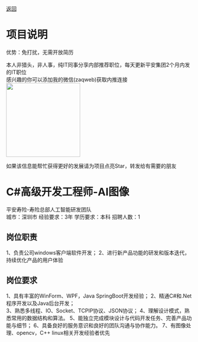 [返回](../../)

# 项目说明

优势：免打扰，无需开放简历

本人非猎头，非人事，纯IT同事分享内部推荐职位，每天更新平安集团2个月内发的IT职位  
感兴趣的你可以添加我的微信(zaqweb)获取内推连接  
<img src="https://github.com/zaqweb/PA-IT-JOBS/blob/master/WechatICode.jpeg"  height="200" width="200">

如果该信息能帮忙获得更好的发展请为项目点亮Star，转发给有需要的朋友

# C#高级开发工程师-AI图像
平安寿险-寿险总部人工智能研发团队  
城市：深圳市 经验要求：3年 学历要求：本科  招聘人数：1

## 岗位职责
1、负责公司windows客户端软件开发；
2、进行新产品功能的研发和版本迭代，持续优化产品的用户体验

## 岗位要求
1、具有丰富的WinForm、WPF，Java SpringBoot开发经验； 
2、精通C#和.Net程序开发以及Java后台开发；  
3、熟悉多线程、IO、Socket、TCPIP协议、JSON协议；
4、理解设计模式，熟悉常用的数据结构和算法。
5、能独立完成模块设计与代码开发任务、完善产品功能与细节； 
6、具备良好的服务意识和良好的团队沟通与协作能力。
7、有图像处理、opencv，C++ linux相关开发经验者优先




